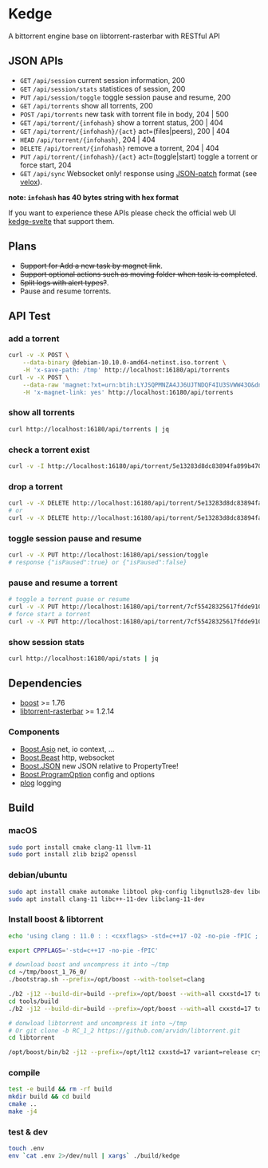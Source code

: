 Kedge
===

A bittorrent engine base on libtorrent-rasterbar with RESTful API

JSON APIs
---

* `GET` `/api/session` current session information, 200
* `GET` `/api/session/stats` statistices of session, 200
* `PUT` `/api/session/toggle` toggle session pause and resume, 200
* `GET` `/api/torrents` show all torrents, 200
* `POST` `/api/torrents` new task with torrent file in body, 204 | 500
* `GET` `/api/torrent/{infohash}` show a torrent status, 200 | 404
* `GET` `/api/torrent/{infohash}/{act}` act=(files|peers), 200 | 404
* `HEAD` `/api/torrent/{infohash}`, 204 | 404
* `DELETE` `/api/torrent/{infohash}` remove a torrent, 204 | 404
* `PUT` `/api/torrent/{infohash}/{act}` act=(toggle|start) toggle a torrent or force start, 204
* `GET` `/api/sync` Websocket only! response using [JSON-patch](https://tools.ietf.org/html/rfc6902) format (see [velox](https://github.com/jpillora/velox)).

**note: `infohash` has 40 bytes string with hex format**

If you want to experience these APIs please check the official web UI [kedge-svelte](https://github.com/liut/kedge-svelte) that support them.

Plans
---
* <del>Support for Add a new task by magnet link</del>.
* <del>Support optional actions such as moving folder when task is completed</del>.
* <del>Split logs with alert types?</del>.
* Pause and resume torrents.

## API Test

### add a torrent
```bash
curl -v -X POST \
	--data-binary @debian-10.10.0-amd64-netinst.iso.torrent \
	-H 'x-save-path: /tmp' http://localhost:16180/api/torrents
curl -v -X POST \
	--data-raw 'magnet:?xt=urn:btih:LYJSQPMNZA4JJ6UJTNDQF4IU3SVWW43O&dn=debian-mac-10.10.0-amd64-netinst.iso&xl=351272960&tr=http%3A%2F%2Fbttracker.debian.org%3A6969%2Fannounce' \
	-H 'x-magnet-link: yes' http://localhost:16180/api/torrents

```

### show all torrents
```bash
curl http://localhost:16180/api/torrents | jq
```

### check a torrent exist
```bash
curl -v -I http://localhost:16180/api/torrent/5e13283d8dc83894fa899b4702f114dcab6b736e
```

### drop a torrent
```bash
curl -v -X DELETE http://localhost:16180/api/torrent/5e13283d8dc83894fa899b4702f114dcab6b736e
# or
curl -v -X DELETE http://localhost:16180/api/torrent/5e13283d8dc83894fa899b4702f114dcab6b736e/with_data
```

### toggle session pause and resume
```bash
curl -v -X PUT http://localhost:16180/api/session/toggle
# response {"isPaused":true} or {"isPaused":false}
```

### pause and resume a torrent
```bash
# toggle a torrent puase or resume
curl -v -X PUT http://localhost:16180/api/torrent/7cf55428325617fdde910fe55b79ab72be937924/toggle
# force start a torrent
curl -v -X PUT http://localhost:16180/api/torrent/7cf55428325617fdde910fe55b79ab72be937924/start
```

### show session stats
```bash
curl http://localhost:16180/api/stats | jq
```

## Dependencies
* [boost](https://www.boost.org/users/download/) >= 1.76
* [libtorrent-rasterbar](https://github.com/arvidn/libtorrent/releases) >= 1.2.14

### Components
* [Boost.Asio](https://github.com/boostorg/asio) net, io context, ...
* [Boost.Beast](https://github.com/boostorg/beast) http, websocket
* [Boost.JSON](https://github.com/boostorg/json) new JSON relative to PropertyTree!
* [Boost.ProgramOption](https://github.com/boostorg/program_options) config and options
* [plog](https://github.com/SergiusTheBest/plog) logging

## Build

### macOS
```bash
sudo port install cmake clang-11 llvm-11
sudo port install zlib bzip2 openssl
```

### debian/ubuntu
```bash
sudo apt install cmake automake libtool pkg-config libgnutls28-dev libcurl4-gnutls-dev zlib1g-dev
sudo apt install clang-11 libc++-11-dev libclang-11-dev
```

### Install boost & libtorrent

```bash
echo 'using clang : 11.0 : : <cxxflags> -std=c++17 -O2 -no-pie -fPIC ;' >> ~/user-config.jam

export CPPFLAGS='-std=c++17 -no-pie -fPIC'

# download boost and uncompress it into ~/tmp
cd ~/tmp/boost_1_76_0/
./bootstrap.sh --prefix=/opt/boost --with-toolset=clang

./b2 -j12 --build-dir=build --prefix=/opt/boost --with=all cxxstd=17 toolset=clang link=static runtime-link=static variant=release threading=multi install
cd tools/build
./b2 -j12 --build-dir=build --prefix=/opt/boost --with=all cxxstd=17 toolset=clang variant=release install

# donwload libtorrent and uncompress it into ~/tmp
# Or git clone -b RC_1_2 https://github.com/arvidn/libtorrent.git
cd libtorrent

/opt/boost/bin/b2 -j12 --prefix=/opt/lt12 cxxstd=17 variant=release crypto=openssl link=static runtime-link=static install
```

### compile
```bash
test -e build && rm -rf build
mkdir build && cd build
cmake ..
make -j4
```

### test & dev
```bash
touch .env
env `cat .env 2>/dev/null | xargs` ./build/kedge
```

